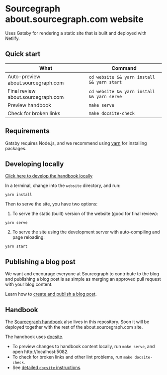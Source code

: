 # Sourcegraph about.sourcegraph.com website

Uses Gatsby for rendering a static site that is built and deployed with Netlify.


## Quick start

| What                                 | Command                                    |
| ------------------------------------ | ------------------------------------------ |
| Auto-preview about.sourcegraph.com   | `cd website && yarn install && yarn start` |
| Final review about.sourcegraph.com   | `cd website && yarn install && yarn serve` |
| Preview handbook                     | `make serve`                               |
| Check for broken links               | `make docsite-check`                       |

## Requirements

Gatsby requires Node.js, and we recommend using [yarn](https://yarnpkg.com/en/) for installing packages.

## Developing locally

[Click here to develop the handbook locally](#Handbook)

In a terminal, change into the `website` directory, and run:

```shell
yarn install
```

Then to serve the site, you have two options:

1. To serve the static (built) version of the website (good for final review):

```shell
yarn serve
```

2. To serve the site using the development server with auto-compiling and page reloading:

```shell
yarn start
```

## Publishing a blog post

We want and encourage everyone at Sourcegraph to contribute to the blog and publishing a blog post is as simple as merging an approved pull request with your blog content.

Learn how to [create and publish a blog post](https://about.sourcegraph.com/handbook/marketing/creating_blog_posts).

## Handbook

The [Sourcegraph handbook](https://about.sourcegraph.com/handbook) also lives in this repository. Soon it will be deployed together with the rest of the about.sourcegraph.com site.

The handbook uses [docsite](https://github.com/sourcegraph/docsite).

- To preview changes to handbook content locally, run `make serve`, and open http://localhost:5082.
- To check for broken links and other lint problems, run `make docsite-check`.
- See [detailed `docsite` instructions](handbook/editing.md#running-a-local-handbook-site).
